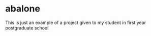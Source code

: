 # abalone
This is just an example of a project given to my student in first year postgraduate school

